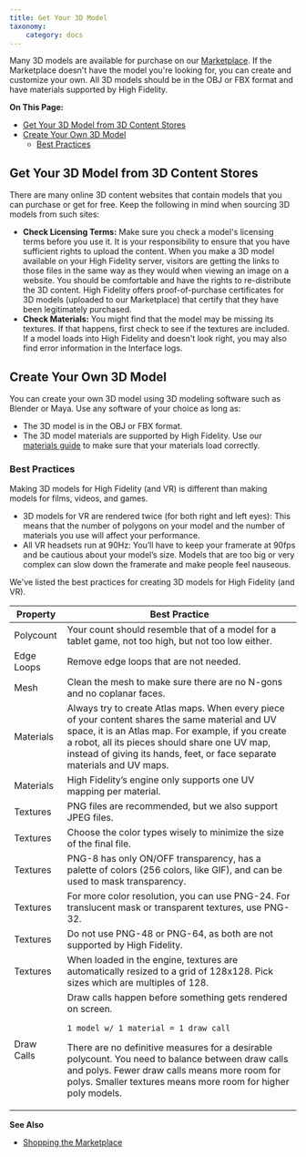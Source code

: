 ```yaml
---
title: Get Your 3D Model
taxonomy:
    category: docs
---
```

Many 3D models are available for purchase on our [Marketplace](../../../explore/bank-and-shop#shopping-the-marketplace). If the Marketplace doesn't have the model you're looking for, you can create and customize your own. All 3D models should be in the OBJ or FBX format and have materials supported by High Fidelity.  

**On This Page:**
+ [Get Your 3D Model from 3D Content Stores](#get-your-3d-model-from-3d-content-stores)
+ [Create Your Own 3D Model](#create-your-own-3d-model)
  + [Best Practices](#best-practices)

## Get Your 3D Model from 3D Content Stores
There are many online 3D content websites that contain models that you can purchase or get for free. Keep the following in mind when sourcing 3D models from such sites:

+ **Check Licensing Terms:** Make sure you check a model's licensing terms before you use it. It is your responsibility to ensure that you have sufficient rights to upload the content. When you make a 3D model available on your High Fidelity server, visitors are getting the links to those files in the same way as they would when viewing an image on a website. You should be comfortable and have the rights to re-distribute the 3D content. High Fidelity offers proof-of-purchase certificates for 3D models (uploaded to our Marketplace) that certify that they have been legitimately purchased.
+ **Check Materials:** You might find that the model may be missing its textures. If that happens, first check to see if the textures are included. If a model loads into High Fidelity and doesn't look right, you may also find error information in the Interface logs.  


## Create Your Own 3D Model
You can create your own 3D model using 3D modeling software such as Blender or Maya. Use any software of your choice as long as:

+ The 3D model is in the OBJ or FBX format.
+ The 3D model materials are supported by High Fidelity. Use our [materials guide](../pbr-materials-guide) to make sure that your materials load correctly.

### Best Practices

Making 3D models for High Fidelity (and VR) is different than making models for films, videos, and games.

+ 3D models for VR are rendered twice (for both right and left eyes): This means that the number of polygons on your model and the number of materials you use will affect your performance.
+ All VR headsets run at 90Hz: You’ll have to keep your framerate at 90fps and be cautious about your model’s size. Models that are too big or very complex can slow down the framerate and make people feel nauseous.

We've listed the best practices for creating 3D models for High Fidelity (and VR).

| Property | Best Practice |
|----------|---------------|
| Polycount | Your count should resemble that of a model for a tablet game, not too high, but not too low either. |
| Edge Loops | Remove edge loops that are not needed. |
| Mesh | Clean the mesh to make sure there are no N-gons and no coplanar faces. |
| Materials | Always try to create Atlas maps. When every piece of your content shares the same material and UV space, it is an Atlas map. For example, if you create a robot, all its pieces should share one UV map, instead of giving its hands, feet, or face separate materials and UV maps.|
| Materials | High Fidelity’s engine only supports one UV mapping per material. |
| Textures | PNG files are recommended, but we also support JPEG files.   |
| Textures | Choose the color types wisely to minimize the size of the final file. |
| Textures | PNG-8 has only ON/OFF transparency, has a palette of colors (256 colors, like GIF), and can be used to mask transparency. |
| Textures | For more color resolution, you can use PNG-24. For translucent mask or transparent textures, use PNG-32. |
| Textures | Do not use PNG-48 or PNG-64, as both are not supported by High Fidelity. |
| Textures | When loaded in the engine, textures are automatically resized to a grid of 128x128. Pick sizes which are multiples of 128.|
| Draw Calls | Draw calls happen before something gets rendered on screen. <p>`1 model w/ 1 material = 1 draw call` <p>There are no definitive measures for a desirable polycount. You need to balance between draw calls and polys. Fewer draw calls means more room for polys. Smaller textures means more room for higher poly models. |



**See Also**

+ [Shopping the Marketplace](../../explore/bank-and-shop#shopping-the-marketplace)